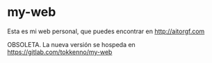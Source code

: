 # my-web

Esta es mi web personal, que puedes encontrar en http://aitorgf.com

OBSOLETA. La nueva versión se hospeda en https://gitlab.com/tokkenno/my-web

